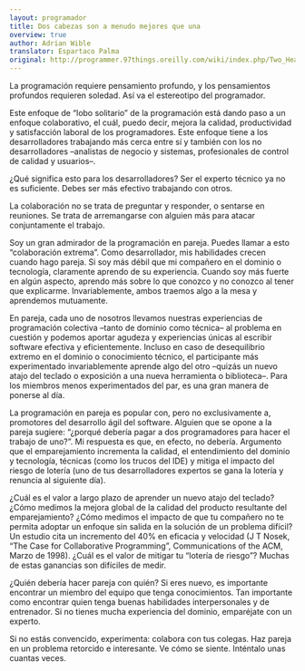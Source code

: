 ```yaml
---
layout: programador
title: Dos cabezas son a menudo mejores que una
overview: true
author: Adrian Wible
translator: Espartaco Palma
original: http://programmer.97things.oreilly.com/wiki/index.php/Two_Heads_Are_Often_Better_than_One
---
```


La programación requiere pensamiento profundo, y los pensamientos
profundos requieren soledad. Así va el estereotipo del programador.

Este enfoque de “lobo solitario” de la programación está dando paso a un
enfoque colaborativo, el cuál, puedo decir, mejora la calidad,
productividad y satisfacción laboral de los programadores. Este enfoque
tiene a los desarrolladores trabajando más cerca entre sí y también con
los no desarrolladores –analistas de negocio y sistemas, profesionales
de control de calidad y usuarios–.

¿Qué significa esto para los desarrolladores? Ser el experto técnico ya
no es suficiente. Debes ser más efectivo trabajando con otros.

La colaboración no se trata de preguntar y responder, o sentarse en
reuniones. Se trata de arremangarse con alguien más para atacar
conjuntamente el trabajo.

Soy un gran admirador de la programación en pareja. Puedes llamar a esto
“colaboración extrema”. Como desarrollador, mis habilidades crecen
cuando hago pareja. Si soy más débil que mi compañero en el dominio o
tecnología, claramente aprendo de su experiencia. Cuando soy más fuerte
en algún aspecto, aprendo más sobre lo que conozco y no conozco al tener
que explicarme. Invariablemente, ambos traemos algo a la mesa y
aprendemos mutuamente.

En pareja, cada uno de nosotros llevamos nuestras experiencias de
programación colectiva –tanto de dominio como técnica– al problema en
cuestión y podemos aportar agudeza y experiencias únicas al escribir
software efectiva y eficientemente. Incluso en caso de desequilibrio
extremo en el dominio o conocimiento técnico, el participante más
experimentado invariablemente aprende algo del otro –quizás un nuevo
atajo del teclado o exposición a una nueva herramienta o biblioteca–.
Para los miembros menos experimentados del par, es una gran manera de
ponerse al día.

La programación en pareja es popular con, pero no exclusivamente a,
promotores del desarrollo ágil del software. Alguien que se opone a la
pareja sugiere: “¿porqué debería pagar a dos programadores para hacer el
trabajo de uno?”. Mi respuesta es que, en efecto, no debería. Argumento
que el emparejamiento incrementa la calidad, el entendimiento del
dominio y tecnología, técnicas (como los trucos del IDE) y mitiga el
impacto del riesgo de lotería (uno de tus desarrolladores expertos se
gana la lotería y renuncia al siguiente día).

¿Cuál es el valor a largo plazo de aprender un nuevo atajo del teclado?
¿Cómo medimos la mejora global de la calidad del producto resultante del
emparejamiento? ¿Cómo medimos el impacto de que tu compañero no te
permita adoptar un enfoque sin salida en la solución de un problema
difícil? Un estudio cita un incremento del 40% en eficacia y velocidad
(J T Nosek, “The Case for Collaborative Programming”, Communications of
the ACM, Marzo de 1998). ¿Cuál es el valor de mitigar tu “lotería de
riesgo”? Muchas de estas ganancias son difíciles de medir.

¿Quién debería hacer pareja con quién? Si eres nuevo, es importante
encontrar un miembro del equipo que tenga conocimientos. Tan importante
como encontrar quien tenga buenas habilidades interpersonales y de
entrenador. Si no tienes mucha experiencia del dominio, emparéjate con
un experto.

Si no estás convencido, experimenta: colabora con tus colegas. Haz
pareja en un problema retorcido e interesante. Ve cómo se siente.
Inténtalo unas cuantas veces.
